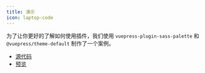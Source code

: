 ```yaml
---
title: 演示
icon: laptop-code
---
```


为了让你更好的了解如何使用插件，我们使用 `vuepress-plugin-sass-palette` 和 `@vuepress/theme-default` 制作了一个案例。

- [源代码](https://github.com/vuepress-theme-hope/vuepress-theme-hope/tree/main/demo/sass-palette/)
- [预览](https://plugin-sass-palette-demo.vuejs.press)
